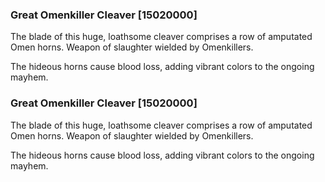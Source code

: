### Great Omenkiller Cleaver [15020000]

The blade of this huge, loathsome cleaver comprises a row of amputated Omen horns. Weapon of slaughter wielded by Omenkillers.

The hideous horns cause blood loss, adding vibrant colors to the ongoing mayhem.### Great Omenkiller Cleaver [15020000]

The blade of this huge, loathsome cleaver comprises a row of amputated Omen horns. Weapon of slaughter wielded by Omenkillers.

The hideous horns cause blood loss, adding vibrant colors to the ongoing mayhem.